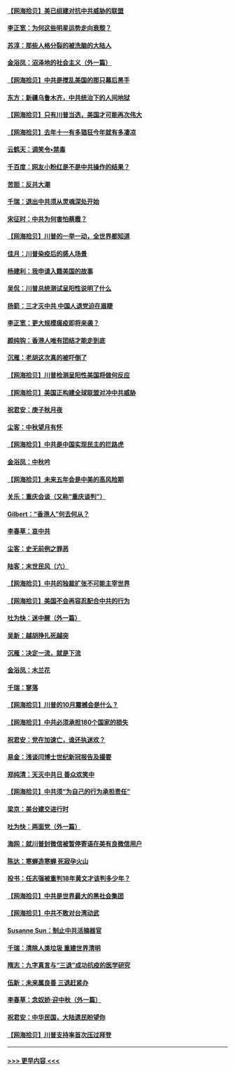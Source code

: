 #### [【网海拾贝】美已组建对抗中共威胁的联盟](../pages/nsc993/n12469018.md?t=10121251) 
#### [李正宽：为何这些明星运势走向衰颓？](../pages/nsc993/n12468730.md?t=10121251) 
#### [苏淳：那些人格分裂的被洗脑的大陆人](../pages/nsc993/n12467858.md?t=10121251) 
#### [金浴凤：沼泽地的社会主义（外一篇）](../pages/nsc993/n12467792.md?t=10121251) 
#### [【网海拾贝】中共是搅乱美国的那只幕后黑手](../pages/nsc993/n12467700.md?t=10121251) 
#### [东方：新疆乌鲁木齐，中共统治下的人间地狱](../pages/nsc993/n12466075.md?t=10121251) 
#### [【网海拾贝】只有川普当选，美国才可能再次伟大](../pages/nsc993/n12466013.md?t=10121251) 
#### [【网海拾贝】去年十一有多猖狂今年就有多凄凉](../pages/nsc993/n12463649.md?t=10121251) 
#### [云鹤天：调笑令▪禁毒](../pages/nsc993/n12462975.md?t=10121251) 
#### [千百度：网友小粉红是不是中共操作的结果？](../pages/nsc993/n12461025.md?t=10121251) 
#### [苦胆：反共大潮](../pages/nsc993/n12459469.md?t=10121251) 
#### [千瑞：退出中共须从灵魂深处开始](../pages/nsc993/n12459437.md?t=10121251) 
#### [宋征时：中共为何害怕蔡霞？](../pages/nsc993/n12459097.md?t=10121251) 
#### [【网海拾贝】川普的一举一动，全世界都知道](../pages/nsc993/n12458825.md?t=10121251) 
#### [佳月：川普染疫后的感人场景](../pages/nsc993/n12456994.md?t=10121251) 
#### [杨建利：我申请入籍美国的故事](../pages/nsc993/n12455635.md?t=10121251) 
#### [吴侃：川普总统测试呈阳性说明了什么](../pages/nsc993/n12451869.md?t=10121251) 
#### [扬箭：三才灭中共 中国人退党迫在眉睫](../pages/nsc993/n12451842.md?t=10121251) 
#### [李正宽：更大规模瘟疫即将来袭？](../pages/nsc993/n12451455.md?t=10121251) 
#### [颜纯钩：香港人唯有团结才能走到底](../pages/nsc993/n12450870.md?t=10121251) 
#### [沉雁：老胡这次真的被吓倒了](../pages/nsc993/n12449796.md?t=10121251) 
#### [【网海拾贝】川普检测呈阳性美国将做何反应](../pages/nsc993/n12449042.md?t=10121251) 
#### [【网海拾贝】美国正构建全球联盟对冲中共威胁](../pages/nsc993/n12446580.md?t=10121251) 
#### [祝君安：庚子秋月夜](../pages/nsc993/n12445870.md?t=10121251) 
#### [尘客：中秋望月有怀](../pages/nsc993/n12444632.md?t=10121251) 
#### [【网海拾贝】中共是中国实现民主的拦路虎](../pages/nsc993/n12443573.md?t=10121251) 
#### [金浴凤：中秋吟](../pages/nsc993/n12441773.md?t=10121251) 
#### [【网海拾贝】未来五年会是中美的高风险期](../pages/nsc993/n12440760.md?t=10121251) 
#### [关乐：重庆会谈（又称“重庆谈判”）](../pages/nsc993/n12437525.md?t=10121251) 
#### [Gilbert：“香港人”何去何从？](../pages/nsc993/n12435894.md?t=10121251) 
#### [李春草：哀中共](../pages/nsc993/n12435874.md?t=10121251) 
#### [尘客：史无前例之罪恶](../pages/nsc993/n12435762.md?t=10121251) 
#### [陆客：末世民风（六）](../pages/nsc993/n12435354.md?t=10121251) 
#### [【网海拾贝】中共的独裁扩张不可能主宰世界](../pages/nsc993/n12435151.md?t=10121251) 
#### [【网海拾贝】美国不会再容忍配合中共的行为](../pages/nsc993/n12433808.md?t=10121251) 
#### [吐为快：迷中醒（外一篇）](../pages/nsc993/n12433585.md?t=10121251) 
#### [吴新：越胡挣扎死越突](../pages/nsc993/n12433562.md?t=10121251) 
#### [沉雁：决定一流，就是下流](../pages/nsc993/n12432128.md?t=10121251) 
#### [金浴凤：木兰花](../pages/nsc993/n12432124.md?t=10121251) 
#### [千瑞：寥落](../pages/nsc993/n12432071.md?t=10121251) 
#### [【网海拾贝】川普的10月震撼会是什么？](../pages/nsc993/n12431624.md?t=10121251) 
#### [【网海拾贝】中共必须承担180个国家的损失](../pages/nsc993/n12428893.md?t=10121251) 
#### [祝君安：党在加速亡，谁还执迷欢？](../pages/nsc993/n12428652.md?t=10121251) 
#### [易金：浅谈闫博士世纪新冠报告及撮要](../pages/nsc993/n12426822.md?t=10121251) 
#### [郑纯清：天灭中共日 善众欢笑中](../pages/nsc993/n12426784.md?t=10121251) 
#### [【网海拾贝】中共须“为自己的行为承担责任”](../pages/nsc993/n12426067.md?t=10121251) 
#### [梁京：美台建交进行时](../pages/nsc993/n12424066.md?t=10121251) 
#### [吐为快：两面党（外一篇）](../pages/nsc993/n12424043.md?t=10121251) 
#### [海网：就川普封微信被暂停寄语在美有良微信用户](../pages/nsc993/n12424021.md?t=10121251) 
#### [陈达：寒蝉造寒蝉 死寂孕火山](../pages/nsc993/n12423958.md?t=10121251) 
#### [投书：任志强被重判18年黄文才该判多少年？](../pages/nsc993/n12423672.md?t=10121251) 
#### [【网海拾贝】中共是世界最大的黑社会集团](../pages/nsc993/n12423543.md?t=10121251) 
#### [【网海拾贝】中共不敢对台湾动武](../pages/nsc993/n12421418.md?t=10121251) 
#### [Susanne Sun：制止中共活摘器官](../pages/nsc993/n12419654.md?t=10121251) 
#### [千瑞：清除人类垃圾 重建世界清明](../pages/nsc993/n12419414.md?t=10121251) 
#### [隋志：九字真言与“三退”成功抗疫的医学研究](../pages/nsc993/n12419248.md?t=10121251) 
#### [伍新：未来属良善 三退赶紧办](../pages/nsc993/n12418496.md?t=10121251) 
#### [李春草：念奴娇·迎中秋（外一篇）](../pages/nsc993/n12418465.md?t=10121251) 
#### [祝君安：中华民国，大陆遗民盼望你](../pages/nsc993/n12418089.md?t=10121251) 
#### [【网海拾贝】川普支持率首次压过拜登](../pages/nsc993/n12418050.md?t=10121251) 

----
#### [ >>> 更早内容 <<< ](../indexes/nsc993-earlier.md)
